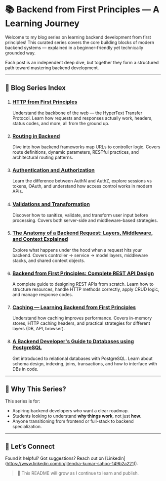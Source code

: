 # 📚 Backend from First Principles — A Learning Journey

Welcome to my blog series on learning backend development from first principles! This curated series covers the core building blocks of modern backend systems — explained in a beginner-friendly yet technically grounded way.

Each post is an independent deep dive, but together they form a structured path toward mastering backend development.

---

## 🔗 Blog Series Index

1. ### [HTTP from First Principles](https://jkjournalbyjitendra.blogspot.com/2025/07/http-from-1st-principles.html)
   Understand the backbone of the web — the HyperText Transfer Protocol. Learn how requests and responses actually work, headers, status codes, and more, all from the ground up.

2. ### [Routing in Backend](https://jkjournalbyjitendra.blogspot.com/2025/07/routing-in-backend-siriniously.html)
   Dive into how backend frameworks map URLs to controller logic. Covers route definitions, dynamic parameters, RESTful practices, and architectural routing patterns.

3. ### [Authentication and Authorization](https://jkjournalbyjitendra.blogspot.com/2025/07/authentication-and-authorization.html)
   Learn the difference between AuthN and AuthZ, explore sessions vs tokens, OAuth, and understand how access control works in modern APIs.

4. ### [Validations and Transformation](https://jkjournalbyjitendra.blogspot.com/2025/07/validations-and-transformations.html)
   Discover how to sanitize, validate, and transform user input before processing. Covers both server-side and middleware-based strategies.

5. ### [The Anatomy of a Backend Request: Layers, Middleware, and Context Explained](https://jkjournalbyjitendra.blogspot.com/2025/07/the-anatomy-of-backend-request-layers.html)
   Explore what happens under the hood when a request hits your backend. Covers controller → service → model layers, middleware stacks, and shared context objects.

6. ### [Backend from First Principles: Complete REST API Design](https://jkjournalbyjitendra.blogspot.com/2025/07/backend-from-first-principles-complete.html)
   A complete guide to designing REST APIs from scratch. Learn how to structure resources, handle HTTP methods correctly, apply CRUD logic, and manage response codes.

7. ### [Caching — Learning Backend from First Principles](https://jkjournalbyjitendra.blogspot.com/2025/07/caching-learning-backend-from-first.html)
   Understand how caching improves performance. Covers in-memory stores, HTTP caching headers, and practical strategies for different layers (DB, API, browser).

8. ### [A Backend Developer's Guide to Databases using PostgreSQL](https://jkjournalbyjitendra.blogspot.com/2025/07/a-backend-developers-guide-to-databases.html)
   Get introduced to relational databases with PostgreSQL. Learn about schema design, indexing, joins, transactions, and how to interface with DBs in code.

---

## 📌 Why This Series?

This series is for:
- Aspiring backend developers who want a clear roadmap.
- Students looking to understand **why things work**, not just **how**.
- Anyone transitioning from frontend or full-stack to backend specialization.

---

## 🤝 Let’s Connect

Found it helpful? Got suggestions? Reach out on [LinkedIn] (https://www.linkedin.com/in/jitendra-kumar-sahoo-149b2a221)).

> 🔁 This README will grow as I continue to learn and publish.

